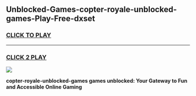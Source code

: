
## Unblocked-Games-copter-royale-unblocked-games-Play-Free-dxset
<h3>
<a href="https://premium76.site?title=copter-royale-unblocked-games&ref=17A">CLICK TO PLAY</a></h3>
<hr>

<h3>
<a href="https://premium76.site?title=copter-royale-unblocked-games&ref=17A">CLICK 2 PLAY</a>
  
</h3>

<a href="https://premium76.site?title=copter-royale-unblocked-games&ref=17A"><img src="https://clearcache.store/games.png"></a>


**copter-royale-unblocked-games games unblocked: Your Gateway to Fun and Accessible Online Gaming**
